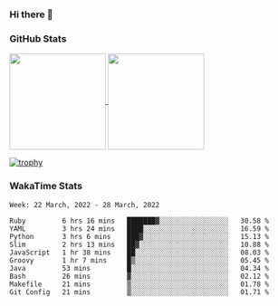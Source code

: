### Hi there 👋

### GitHub Stats

<a href="https://github.com/anuraghazra/github-readme-stats">
  <img align="center" height="170px" src="https://github-readme-stats.vercel.app/api/top-langs/?username=tksfjt1024&layout=compact&count_private=true&show_icons=true&show_icons=true&theme=graywhite" />
</a>
<a href="https://github.com/anuraghazra/github-readme-stats">
  <img align="center" height="170px" src="https://github-readme-stats.vercel.app/api?username=tksfjt1024&count_private=true&show_icons=true&show_icons=true&theme=graywhite" />
</a>

[![trophy](https://github-profile-trophy.vercel.app/?username=tksfjt1024)](https://github.com/ryo-ma/github-profile-trophy)

### WakaTime Stats

<!--START_SECTION:waka-->
```text
Week: 22 March, 2022 - 28 March, 2022

Ruby         6 hrs 16 mins   ███████▓░░░░░░░░░░░░░░░░░   30.58 % 
YAML         3 hrs 24 mins   ████░░░░░░░░░░░░░░░░░░░░░   16.59 % 
Python       3 hrs 6 mins    ███▓░░░░░░░░░░░░░░░░░░░░░   15.13 % 
Slim         2 hrs 13 mins   ██▓░░░░░░░░░░░░░░░░░░░░░░   10.88 % 
JavaScript   1 hr 38 mins    ██░░░░░░░░░░░░░░░░░░░░░░░   08.03 % 
Groovy       1 hr 7 mins     █▒░░░░░░░░░░░░░░░░░░░░░░░   05.45 % 
Java         53 mins         █░░░░░░░░░░░░░░░░░░░░░░░░   04.34 % 
Bash         26 mins         ▓░░░░░░░░░░░░░░░░░░░░░░░░   02.12 % 
Makefile     21 mins         ▒░░░░░░░░░░░░░░░░░░░░░░░░   01.78 % 
Git Config   21 mins         ▒░░░░░░░░░░░░░░░░░░░░░░░░   01.71 % 
```
<!--END_SECTION:waka-->
